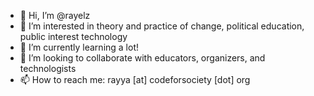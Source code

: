- 👋 Hi, I’m @rayelz
- 👀 I’m interested in theory and practice of change, political education, public interest technology
- 🌱 I’m currently learning a lot!
- 💞️ I’m looking to collaborate with educators, organizers, and technologists
- 📫 How to reach me: rayya [at] codeforsociety [dot] org

<!---
rayelz/rayelz is a ✨ special ✨ repository because its `README.md` (this file) appears on your GitHub profile.
You can click the Preview link to take a look at your changes.
--->
